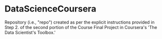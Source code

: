 # DataScienceCoursera
Repository (i.e., "repo") created as per the explicit instructions provided in Step 2. of the second portion of the Course Final Project in Coursera's 'The Data Scientist's Toolbox.'

